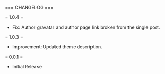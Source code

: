 === CHANGELOG ===

= 1.0.4 =
* Fix: Author gravatar and author page link broken from the single post.

= 1.0.3 =
* Improvement: Updated theme description.

= 0.0.1 =
* Initial Release